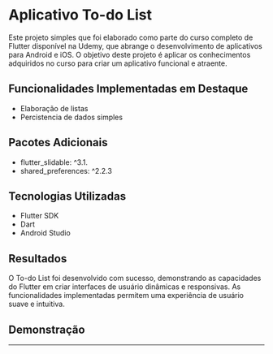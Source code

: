 # Aplicativo To-do List

Este projeto simples que foi elaborado como parte do curso completo de Flutter disponível na Udemy, que abrange o desenvolvimento de aplicativos para Android e iOS. O objetivo deste projeto é aplicar os conhecimentos adquiridos no curso para criar um aplicativo funcional e atraente.

## Funcionalidades Implementadas em Destaque
- Elaboração de listas
- Percistencia de dados simples

## Pacotes Adicionais
- flutter_slidable: ^3.1.
- shared_preferences: ^2.2.3

## Tecnologias Utilizadas
- Flutter SDK
- Dart
- Android Studio

## Resultados
O To-do List foi desenvolvido com sucesso, demonstrando as capacidades do Flutter em criar interfaces de usuário dinâmicas e responsivas. As funcionalidades implementadas permitem uma experiência de usuário suave e intuitiva.

## Demonstração

---
